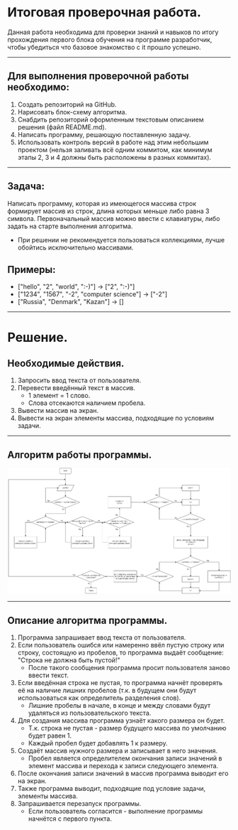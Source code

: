 # Итоговая проверочная работа.
Данная работа необходима для проверки знаний и навыков по итогу прохождения первого блока обучения на программе разработчик, чтобы убедиться что базовое знакомство с it прошло успешно.

---
## Для выполнения проверочной работы необходимо:
1. Создать репозиторий на GitHub.
2. Нарисовать блок-схему алгоритма.
3. Снабдить репозиторий оформленным текстовым описанием решения (файл README.md).
4. Написать программу, решающую поставленную задачу.
5. Использовать контроль версий в работе над этим небольшим проектом (нельзя заливать всё одним коммитом, как минимум этапы 2, 3 и 4 должны быть расположены в разных коммитах).
---
## Задача:
Написать программу, которая из имеющегося массива строк формирует массив из строк, длина которых меньше либо равна 3 символа. Первоначальный массив можно ввести с клавиатуры, либо задать на старте выполнения алгоритма.
* При решении не рекомендуется пользоваться коллекциями, лучше обойтись исключительно массивами.
## Примеры:
* ["hello", "2", "world", ":-)"] -> ["2", ":-)"]
* ["1234", "1567", "-2", "computer science"] -> ["-2"]
* ["Russia", "Denmark", "Kazan"] -> []
---
# Решение.
## Необходимые действия.
1. Запросить ввод текста от пользователя.
2. Перевести введённый текст в массив.
    * 1 элемент = 1 слово.
    * Слова отсекаются наличием пробела.
3. Вывести массив на экран.
4. Вывести на экран элементы массива, подходящие по условиям задачи.

---
## Алгоритм работы программы.
![Алгоритм работы программы.](Algorithm.jpg)

---
## Описание алгоритма программы.
1. Программа запрашивает ввод текста от пользователя.
2. Если пользователь ошибся или намеренно ввёл пустую строку или строку, состоящую из пробелов, то программа выдаёт сообщение: "Строка не должна быть пустой!"
    * После такого сообщения программа просит пользователя заново ввести текст.
3. Если введённая строка не пустая, то программа начнёт проверять её на наличие лишних пробелов (т.к. в будущем они будут использоваться как определитель разделения слов).
    * Лишние пробелы в начале, в конце и между словами будут удаляться из пользовательского текста.
4. Для создания массива программа узнаёт какого размера он будет.
    * Т.к. строка не пустая - размер будущего массива по умолчанию будет равен 1.
    * Каждый пробел будет добавлять 1 к размеру.
5. Создаёт массив нужного размера и записывает в него значения.
    * Пробел является определителем окончания записи значений в элемент массива и перехода к записи следующего элемента.
6. После окончания записи значений в массив программа выводит его на экран.
7. Также программа выводит, подходящие под условие задачи, элементы массива.
8. Запрашивается перезапуск программы.
    * Если пользователь согласится - выполнение программы начнётся с первого пункта.